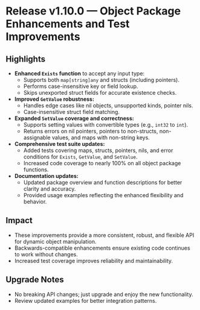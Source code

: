 
# Release v1.10.0 — Object Package Enhancements and Test Improvements

## Highlights

- **Enhanced `Exists` function** to accept any input type:
  - Supports both `map[string]any` and structs (including pointers).
  - Performs case-insensitive key or field lookup.
  - Skips unexported struct fields for accurate existence checks.
- **Improved `GetValue` robustness:**
  - Handles edge cases like nil objects, unsupported kinds, pointer nils.
  - Case-insensitive struct field matching.
- **Expanded `SetValue` coverage and correctness:**
  - Supports setting values with convertible types (e.g., `int32` to `int`).
  - Returns errors on nil pointers, pointers to non-structs, non-assignable values, and maps with non-string keys.
- **Comprehensive test suite updates:**
  - Added tests covering maps, structs, pointers, nils, and error conditions for `Exists`, `GetValue`, and `SetValue`.
  - Increased code coverage to nearly 100% on all object package functions.
- **Documentation updates:**
  - Updated package overview and function descriptions for better clarity and accuracy.
  - Provided usage examples reflecting the enhanced flexibility and behavior.

## Impact

- These improvements provide a more consistent, robust, and flexible API for dynamic object manipulation.
- Backwards-compatible enhancements ensure existing code continues to work without changes.
- Increased test coverage improves reliability and maintainability.

## Upgrade Notes

- No breaking API changes; just upgrade and enjoy the new functionality.
- Review updated examples for better integration patterns.
